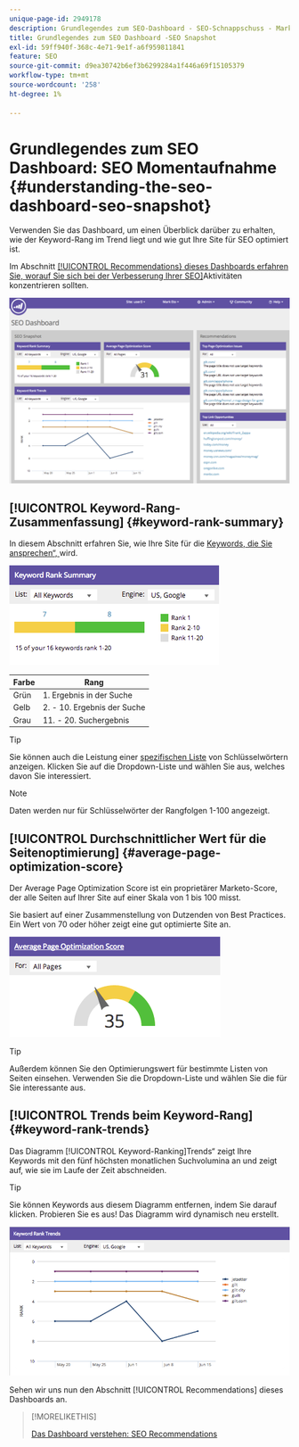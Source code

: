 ```yaml
---
unique-page-id: 2949178
description: Grundlegendes zum SEO-Dashboard - SEO-Schnappschuss - Marketo-Dokumente - Produktdokumentation
title: Grundlegendes zum SEO Dashboard -SEO Snapshot
exl-id: 59ff940f-368c-4e71-9e1f-a6f959811841
feature: SEO
source-git-commit: d9ea30742b6ef3b6299284a1f446a69f15105379
workflow-type: tm+mt
source-wordcount: '258'
ht-degree: 1%

---
```


# Grundlegendes zum SEO Dashboard: SEO Momentaufnahme {#understanding-the-seo-dashboard-seo-snapshot}

Verwenden Sie das Dashboard, um einen Überblick darüber zu erhalten, wie der Keyword-Rang im Trend liegt und wie gut Ihre Site für SEO optimiert ist.

Im Abschnitt [[!UICONTROL Recommendations&rbrace; dieses Dashboards erfahren Sie, worauf Sie sich bei der Verbesserung Ihrer SEO]](/help/marketo/product-docs/additional-apps/seo/understanding-seo/understanding-the-seo-dashboard-seo-recommendations.md)Aktivitäten konzentrieren sollten.

![](assets/image2014-9-17-21-3a32-3a22.png)

## [!UICONTROL Keyword-Rang-Zusammenfassung] {#keyword-rank-summary}

In diesem Abschnitt erfahren Sie, wie Ihre Site für die [Keywords, die Sie ansprechen“, ](/help/marketo/product-docs/additional-apps/seo/keywords/seo-add-keywords.md) wird.

![](assets/image2014-9-17-21-3a34-3a5.png)

| Farbe | Rang |
|---|---|
| Grün | 1. Ergebnis in der Suche |
| Gelb | 2. - 10. Ergebnis der Suche |
| Grau | 11. - 20. Suchergebnis |

>[!TIP]
>
>Sie können auch die Leistung einer [spezifischen Liste](/help/marketo/product-docs/additional-apps/seo/keywords/seo-add-remove-keywords-from-a-list.md) von Schlüsselwörtern anzeigen. Klicken Sie auf die Dropdown-Liste und wählen Sie aus, welches davon Sie interessiert.

>[!NOTE]
>
>Daten werden nur für Schlüsselwörter der Rangfolgen 1-100 angezeigt.

## [!UICONTROL Durchschnittlicher Wert für die Seitenoptimierung] {#average-page-optimization-score}

Der Average Page Optimization Score ist ein proprietärer Marketo-Score, der alle Seiten auf Ihrer Site auf einer Skala von 1 bis 100 misst.

Sie basiert auf einer Zusammenstellung von Dutzenden von Best Practices. Ein Wert von 70 oder höher zeigt eine gut optimierte Site an.

![](assets/image2014-9-17-21-3a35-3a55.png)

>[!TIP]
>
>Außerdem können Sie den Optimierungswert für bestimmte Listen von Seiten einsehen. Verwenden Sie die Dropdown-Liste und wählen Sie die für Sie interessante aus.

## [!UICONTROL Trends beim Keyword-Rang] {#keyword-rank-trends}

Das Diagramm [!UICONTROL Keyword-Ranking]Trends“ zeigt Ihre Keywords mit den fünf höchsten monatlichen Suchvolumina an und zeigt auf, wie sie im Laufe der Zeit abschneiden.

>[!TIP]
>
>Sie können Keywords aus diesem Diagramm entfernen, indem Sie darauf klicken. Probieren Sie es aus! Das Diagramm wird dynamisch neu erstellt.

![](assets/image2014-9-17-21-3a37-3a1.png)

Sehen wir uns nun den Abschnitt [!UICONTROL Recommendations] dieses Dashboards an.

>[!MORELIKETHIS]
>
>[Das Dashboard verstehen: SEO Recommendations](/help/marketo/product-docs/additional-apps/seo/understanding-seo/understanding-the-seo-dashboard-seo-recommendations.md)
